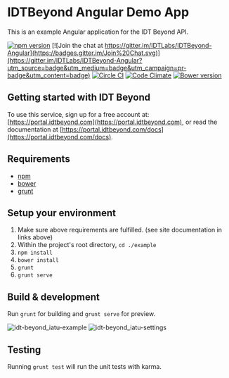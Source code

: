 IDTBeyond Angular Demo App
========

This is an example Angular application for the IDT Beyond API. 

[![npm version](https://badge.fury.io/js/idtbeyond-angular.svg)](http://badge.fury.io/js/idtbeyond-angular)
[![Join the chat at https://gitter.im/IDTLabs/IDTBeyond-Angular](https://badges.gitter.im/Join%20Chat.svg)](https://gitter.im/IDTLabs/IDTBeyond-Angular?utm_source=badge&utm_medium=badge&utm_campaign=pr-badge&utm_content=badge)
[![Circle CI](https://circleci.com/gh/IDTLabs/IDTBeyond-Angular/tree/master.svg?style=svg)](https://circleci.com/gh/IDTLabs/IDTBeyond-Angular/tree/master)
[![Code Climate](https://codeclimate.com/github/IDTLabs/IDTBeyond-Angular/badges/gpa.svg)](https://codeclimate.com/github/IDTLabs/IDTBeyond-Angular)
[![Bower version](https://badge.fury.io/bo/idtbeyond-angular.svg)](http://badge.fury.io/bo/idtbeyond-angular)

## Getting started with IDT Beyond

To use this service, sign up for a free account at: [https://portal.idtbeyond.com](https://portal.idtbeyond.com), or read the documentation at [https://portal.idtbeyond.com/docs](https://portal.idtbeyond.com/docs).

## Requirements

- [npm](https://www.npmjs.com/)
- [bower](http://bower.io/#install-bower)
- [grunt](http://gruntjs.com/getting-started)

## Setup your environment

1. Make sure above requirements are fulfilled. (see site documentation in links above)
2. Within the project's root directory, `cd ./example`
3. `npm install`
4. `bower install`
5. `grunt`
6. `grunt serve`

## Build & development

Run `grunt` for building and `grunt serve` for preview.

![idt-beyond_iatu-example](https://cloud.githubusercontent.com/assets/2286035/6511765/dd686dca-c33c-11e4-92a1-efab86af4e1e.png)
![idt-beyond_iatu-settings](https://cloud.githubusercontent.com/assets/2286035/6511766/dd688df0-c33c-11e4-8af6-2fe3b0247c4c.png)

## Testing

Running `grunt test` will run the unit tests with karma.
